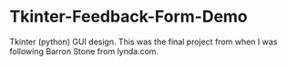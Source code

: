 # Tkinter-Feedback-Form-Demo
Tkinter (python) GUI design. This was the final project from when I was following Barron Stone from lynda.com.
